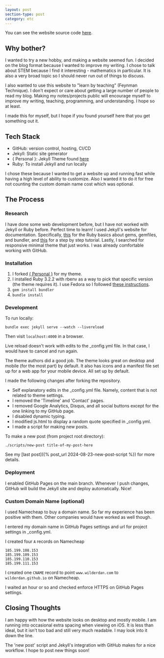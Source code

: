 ```yaml
---
layout: post
section-type: post
category: etc 
---
```


You can see the website source code [here](https://github.com/WilderDan/personal-site).

## Why bother?

I wanted to try a new hobby, and making a website seemed fun.
I decided on the blog format because I wanted to improve my writing.
I chose to talk about STEM because I find it interesting - mathematics in particular.
It is also a very broad topic so I should never run out of things to discuss.

I also wanted to use this website to "learn by teaching" (Feynman Technique).
I don't expect or care about getting a large number of people to read my blog.
Making my notes/projects public will encourage myself to improve my writing, teaching, programming, and understanding.
I hope so at least.

I made this for myself, but I hope if you found yourself here that you get something out it.

## Tech Stack

- GitHub: version control, hosting, CI/CD
- Jekyll: Static site generator
- { Personal }: Jekyll Theme found [here](https://github.com/le4ker/personal-jekyll-theme)
- Ruby: To install Jekyll and run locally  

I chose these because I wanted to get a website up and running fast while having a high level of ability to customize.
Also I wanted it to do it for free not counting the custom domain name cost which was optional.

## The Process

### Research

I have done some web development before, but I have not worked with Jekyll or Ruby before.
Perfect time to learn!
I used Jekyll's website for documentation.
Specifically, [this](https://jekyllrb.com/docs/ruby-101/) for the Ruby basics about gems, gemfiles, and bundler, and [this](https://jekyllrb.com/docs/step-by-step/01-setup/) for a step by step tutorial.
Lastly, I searched for responsive minimal theme that just works.
I was already comfortable working with GitHub.

### Installation

1. I forked [{ Personal }](https://github.com/le4ker/personal-jekyll-theme) for my theme.
2. I installed Ruby 3.2.2 with rbenv as a way to pick that specific version (the theme requires it). I use Fedora so I followed [these instructions](https://developer.fedoraproject.org/tech/languages/ruby/ruby-installation.html).
3. `gem install bundler`
4. `bundle install`

### Development

To run locally:

`bundle exec jekyll serve --watch --livereload`

Then visit `localhost:4000` in a browser.

Live reload doesn't work with edits to the _config.yml file.
In that case, I would have to cancel and run again.

The theme authors did a good job. 
The theme looks great on desktop and mobile (for the most part) by default.
It also has icons and a manifest file set up for a web app for your mobile device. 
All set up by default.

I made the following changes after forking the repository.

- Self explanatory edits in the _config.yml file. Namely, content that is not related to theme settings.
- I removed the 'Timeline' and 'Contact' pages.
- I removed Google Analytics, Disqus, and all social buttons except for the one linking to my GitHub page.
- I disabled dynamic typing. 
- I modified js.html to display a random quote specified in _config.yml.
- I made a script for making new posts.

To make a new post (from project root directory):

`./scripts/new-post title-of-my-post-here`

See my [last post]({% post_url 2024-08-23-new-post-script %}) for more details. 


### Deployment

I enabled GitHub Pages on the main branch.
Whenever I push changes, GitHub will build the Jekyll site and deploy automatically.
Nice!

### Custom Domain Name (optional)

I used Namecheap to buy a domain name. 
So far my experience has been positive with them.
Other companies would have worked as well though.

I entered my domain name in GitHub Pages settings and url for project settings in _config.yml.

I created four `A` records on Namecheap
```
185.199.108.153
185.199.109.153
185.199.110.153
185.199.111.153
```

I created one `CNAME` record to point `www.wilderdan.com` to `wilderdan.github.io` on Namecheap.

I waited an hour or so and checked enforce HTTPS on GitHub Pages settings.

## Closing Thoughts

I am happy with how the website looks on desktop and mostly mobile.
I am running into occasional extra spacing when viewing on iOS.
It is less than ideal, but it isn't too bad and still very much readable.
I may look into it down the line. 

The 'new post' script and Jekyll's integration with GitHub makes for a nice workflow.
I hope to post new things soon!
